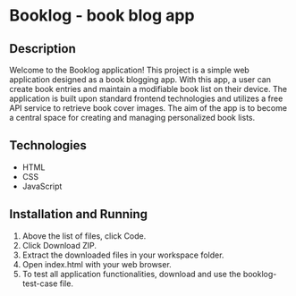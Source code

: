 # Booklog - book blog app

## Description
Welcome to the Booklog application! This project is a simple web application designed as a book blogging app.
With this app, a user can create book entries and maintain a modifiable book list on their device.
The application is built upon standard frontend technologies and utilizes a free API service to retrieve book cover images.
The aim of the app is to become a central space for creating and managing personalized book lists.

## Technologies
+ HTML
+ CSS
+ JavaScript

## Installation and Running
1. Above the list of files, click Code. 
2. Click Download ZIP.
3. Extract the downloaded files in your workspace folder.
4. Open index.html with your web browser.
5. To test all application functionalities, download and use the booklog-test-case file.

